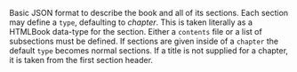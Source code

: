 Basic JSON format to describe the book and all of its sections.  Each section may define a `type`, defaulting to _chapter_.  This is taken literally as a HTMLBook data-type for the section.  Either a `contents` file or a list of subsections must be defined.  If sections are given inside of a `chapter` the default `type` becomes normal sections.  If a title is not supplied for a chapter, it is taken from the first section header.